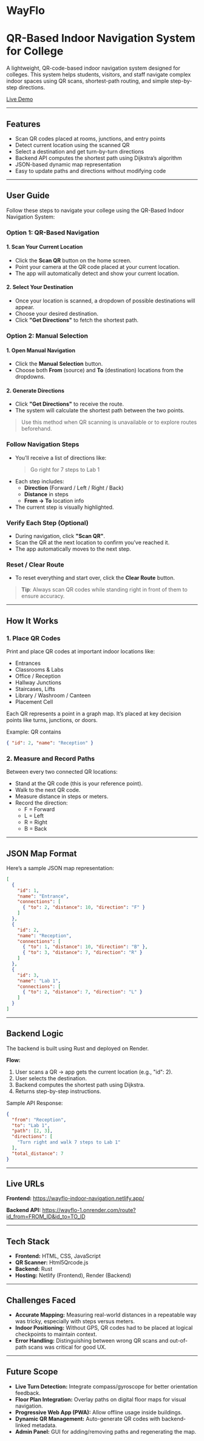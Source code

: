 # WayFlo
# QR-Based Indoor Navigation System for College

A lightweight, QR-code-based indoor navigation system designed for colleges. This system helps students, visitors, and staff navigate complex indoor spaces using QR scans, shortest-path routing, and simple step-by-step directions.

[Live Demo](https://wayflo-indoor-navigation.netlify.app/)

---

## Features

- Scan QR codes placed at rooms, junctions, and entry points
- Detect current location using the scanned QR
- Select a destination and get turn-by-turn directions
- Backend API computes the shortest path using Dijkstra’s algorithm
- JSON-based dynamic map representation
- Easy to update paths and directions without modifying code

---
## User Guide

Follow these steps to navigate your college using the QR-Based Indoor Navigation System:

### Option 1: QR-Based Navigation

#### 1. Scan Your Current Location
- Click the **Scan QR** button on the home screen.
- Point your camera at the QR code placed at your current location.
- The app will automatically detect and show your current location.

#### 2. Select Your Destination
- Once your location is scanned, a dropdown of possible destinations will appear.
- Choose your desired destination.
- Click **"Get Directions"** to fetch the shortest path.

### Option 2: Manual Selection

#### 1. Open Manual Navigation
- Click the **Manual Selection** button.
- Choose both **From** (source) and **To** (destination) locations from the dropdowns.

#### 2. Generate Directions
- Click **"Get Directions"** to receive the route.
- The system will calculate the shortest path between the two points.

> Use this method when QR scanning is unavailable or to explore routes beforehand.

### Follow Navigation Steps
- You’ll receive a list of directions like:
  > Go right for 7 steps to Lab 1
- Each step includes:
  - **Direction** (Forward / Left / Right / Back)
  - **Distance** in steps
  - **From → To** location info
- The current step is visually highlighted.

### Verify Each Step (Optional)
- During navigation, click **"Scan QR"**.
- Scan the QR at the next location to confirm you’ve reached it.
- The app automatically moves to the next step.

### Reset / Clear Route
- To reset everything and start over, click the **Clear Route** button.

> **Tip**: Always scan QR codes while standing right in front of them to ensure accuracy.
---

## How It Works

### 1. Place QR Codes

Print and place QR codes at important indoor locations like:

- Entrances  
- Classrooms & Labs  
- Office / Reception  
- Hallway Junctions  
- Staircases, Lifts  
- Library / Washroom / Canteen  
- Placement Cell

Each QR represents a point in a graph map. It’s placed at key decision points like turns, junctions, or doors.

Example: QR contains
```json
{ "id": 2, "name": "Reception" }
```

### 2. Measure and Record Paths

Between every two connected QR locations:

- Stand at the QR code (this is your reference point).
- Walk to the next QR code.
- Measure distance in steps or meters.
- Record the direction:
  - F = Forward
  - L = Left
  - R = Right
  - B = Back

---
## JSON Map Format
Here’s a sample JSON map representation:

```json
[
  {
    "id": 1,
    "name": "Entrance",
    "connections": [
      { "to": 2, "distance": 10, "direction": "F" }
    ]
  },
  {
    "id": 2,
    "name": "Reception",
    "connections": [
      { "to": 1, "distance": 10, "direction": "B" },
      { "to": 3, "distance": 7, "direction": "R" }
    ]
  },
  {
    "id": 3,
    "name": "Lab 1",
    "connections": [
      { "to": 2, "distance": 7, "direction": "L" }
    ]
  }
]
```
---
## Backend Logic
The backend is built using Rust and deployed on Render.

**Flow:**
1. User scans a QR → app gets the current location (e.g., "id": 2).
2. User selects the destination.
3. Backend computes the shortest path using Dijkstra.
4. Returns step-by-step instructions.

Sample API Response:
```json
{
  "from": "Reception",
  "to": "Lab 1",
  "path": [2, 3],
  "directions": [
    "Turn right and walk 7 steps to Lab 1"
  ],
  "total_distance": 7
}
```
---
## Live URLs
**Frontend:** https://wayflo-indoor-navigation.netlify.app/

**Backend API:**
https://wayflo-1.onrender.com/route?id_from=FROM_ID&id_to=TO_ID

---
## Tech Stack
- **Frontend:**	HTML, CSS, JavaScript
- **QR Scanner:**	Html5Qrcode.js
- **Backend:**	Rust
- **Hosting:**	Netlify (Frontend), Render (Backend)

---
## Challenges Faced
- **Accurate Mapping:** Measuring real-world distances in a repeatable way was tricky, especially with steps versus meters.
- **Indoor Positioning:** Without GPS, QR codes had to be placed at logical checkpoints to maintain context.
- **Error Handling:** Distinguishing between wrong QR scans and out-of-path scans was critical for good UX.

---
## Future Scope
- **Live Turn Detection:** Integrate compass/gyroscope for better orientation feedback.
- **Floor Plan Integration:** Overlay paths on digital floor maps for visual navigation.
- **Progressive Web App (PWA):** Allow offline usage inside buildings.
- **Dynamic QR Management:** Auto-generate QR codes with backend-linked metadata.
- **Admin Panel:** GUI for adding/removing paths and regenerating the map.




